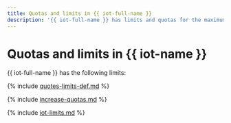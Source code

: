 ```yaml
---
title: Quotas and limits in {{ iot-full-name }}
description: '{{ iot-full-name }} has limits and quotas for the maximum size per message, the frequency of sending messages per device, the maximum subtopic name length, and the maximum number of aliases per device. For more information about the service restrictions, read this article.'
---
```


# Quotas and limits in {{ iot-name }}

{{ iot-full-name }} has the following limits:

{% include [quotes-limits-def.md](../../_includes/quotes-limits-def.md) %}

{% include [increase-quotas.md](../../_includes/increase-quotas.md) %}

{% include [iot-limits.md](../../_includes/iot-limits.md) %}
